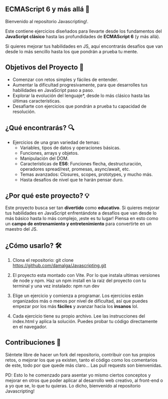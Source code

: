 ﻿## ECMAScript 6 y más allá 🚀

Bienvenido al repositorio Javascripting!.

Este contiene ejercicios diseñados para llevarte desde los fundamentos del **JavaScript clásico** hasta las profundidades de **ECMAScript 6** (y más allá).

Si quieres mejorar tus habilidades en JS, aquí encontrarás desafíos que van desde lo más sencillo hasta los que pondrán a prueba tu mente.

## Objetivos del Proyecto 🎯
- Comenzar con retos simples y fáciles de entender.
- Aumentar la dificultad progresivamente, para que desarrolles tus habilidades en JavaScript paso a paso.
- Explorar la evolución del lenguaje*, desde lo más clásico hasta las últimas características.
- Desafiarte con ejercicios que pondrán a prueba tu capacidad de resolución.

## ¿Qué encontrarás? 🔍
- Ejercicios de una gran variedad de temas:
  - Variables, tipos de datos y operaciones básicas.
  - Funciones, arrays y objetos.
  - Manipulación del DOM.
  - Características de **ES6**: Funciones flecha, destructuración, operadores spread/rest, promesas, async/await, etc.
  - Temas avanzados: Closures, scopes, prototypes, y mucho más.
  - Hasta desafíos de nivel que te harán pensar duro.

## ¿Por qué este proyecto? 💡
Este proyecto busca ser tan **divertido** como **educativo**. Si quieres mejorar tus habilidades en JavaScript enfrentándote a desafíos que van desde lo más básico hasta lo más complejo, ¡este es tu lugar! Piensa en esto como un **campo de entrenamiento y entretenimiento** para convertirte en un maestro del JS.

## ¿Cómo usarlo? 🛠️
1. Clona el repositorio: git clone https://github.com/damalga/Javascripting.git

2. El proyecto esta montado con Vite. Por lo que instala ultimas versiones de node y npm. Haz un npm install en la raiz del proyecto con tu terminal y una vez instalado: npm run dev 

2. Elige un ejercicio y comienza a programar. Los ejercicios están organizados más o menos por nivel de dificultad, así que puedes empezar por los más **fáciles** y avanzar hacia los **insanos** lol.

3. Cada ejercicio tiene su propio archivo. Lee las instrucciones del index.html y aplica la solución. Puedes probar tu código directamente en el navegador.

## Contribuciones 👥
Siéntete libre de hacer un fork del repositorio, contribuir con tus propios retos, o mejorar los que ya existen, tanto el código como los comentarios de este, todo por que quede más claro... Las pull requests son bienvenidas.

PD: Esto lo he comenzado para asentar yo mismo ciertos conceptos y mejorar en otros que poder aplicar al desarrollo web creativo, al front-end o a yo que se, lo que tu quieras. Lo dicho, bienvenido al repositorio Javascripting!

